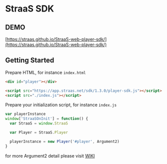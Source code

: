 StraaS SDK
===

## DEMO

[https://straas.github.io/StraaS-web-player-sdk/](https://straas.github.io/StraaS-web-player-sdk/)

## Getting Started

Prepare HTML, for instance `index.html`

```html
<div id="player"></div>

<script src="https://app.straas.net/sdk/1.3.0/player-sdk.js"></script>
<script src="./index.js"></script>
```

Prepare your initialization script, for instance `index.js`

```js
var playerInstance
window['StraaSOnInit'] = function() {
  var StraaS = window.StraaS

  var Player = StraaS.Player

  playerInstance = new Player('#player', Argument2)
}
```

for more Argument2 detail please visit [WIKI](https://github.com/StraaS/StraaS-web-player-sdk/wiki)
